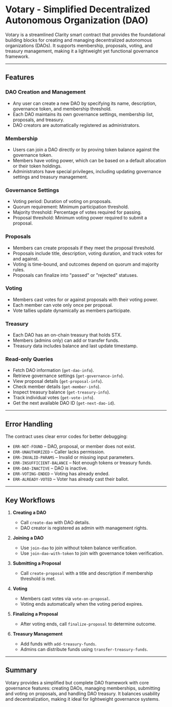 # Votary - Simplified Decentralized Autonomous Organization (DAO)

Votary is a streamlined Clarity smart contract that provides the foundational building blocks for creating and managing decentralized autonomous organizations (DAOs). It supports membership, proposals, voting, and treasury management, making it a lightweight yet functional governance framework.

---

## Features

### DAO Creation and Management

* Any user can create a new DAO by specifying its name, description, governance token, and membership threshold.
* Each DAO maintains its own governance settings, membership list, proposals, and treasury.
* DAO creators are automatically registered as administrators.

### Membership

* Users can join a DAO directly or by proving token balance against the governance token.
* Members have voting power, which can be based on a default allocation or their token holdings.
* Administrators have special privileges, including updating governance settings and treasury management.

### Governance Settings

* Voting period: Duration of voting on proposals.
* Quorum requirement: Minimum participation threshold.
* Majority threshold: Percentage of votes required for passing.
* Proposal threshold: Minimum voting power required to submit a proposal.

### Proposals

* Members can create proposals if they meet the proposal threshold.
* Proposals include title, description, voting duration, and track votes for and against.
* Voting is time-bound, and outcomes depend on quorum and majority rules.
* Proposals can finalize into "passed" or "rejected" statuses.

### Voting

* Members cast votes for or against proposals with their voting power.
* Each member can vote only once per proposal.
* Vote tallies update dynamically as members participate.

### Treasury

* Each DAO has an on-chain treasury that holds STX.
* Members (admins only) can add or transfer funds.
* Treasury data includes balance and last update timestamp.

### Read-only Queries

* Fetch DAO information (`get-dao-info`).
* Retrieve governance settings (`get-governance-info`).
* View proposal details (`get-proposal-info`).
* Check member details (`get-member-info`).
* Inspect treasury balance (`get-treasury-info`).
* Track individual votes (`get-vote-info`).
* Get the next available DAO ID (`get-next-dao-id`).

---

## Error Handling

The contract uses clear error codes for better debugging:

* `ERR-NOT-FOUND` – DAO, proposal, or member does not exist.
* `ERR-UNAUTHORIZED` – Caller lacks permission.
* `ERR-INVALID-PARAMS` – Invalid or missing input parameters.
* `ERR-INSUFFICIENT-BALANCE` – Not enough tokens or treasury funds.
* `ERR-DAO-INACTIVE` – DAO is inactive.
* `ERR-VOTING-ENDED` – Voting has already ended.
* `ERR-ALREADY-VOTED` – Voter has already cast their ballot.

---

## Key Workflows

1. **Creating a DAO**

   * Call `create-dao` with DAO details.
   * DAO creator is registered as admin with management rights.

2. **Joining a DAO**

   * Use `join-dao` to join without token balance verification.
   * Use `join-dao-with-token` to join with governance token verification.

3. **Submitting a Proposal**

   * Call `create-proposal` with a title and description if membership threshold is met.

4. **Voting**

   * Members cast votes via `vote-on-proposal`.
   * Voting ends automatically when the voting period expires.

5. **Finalizing a Proposal**

   * After voting ends, call `finalize-proposal` to determine outcome.

6. **Treasury Management**

   * Add funds with `add-treasury-funds`.
   * Admins can distribute funds using `transfer-treasury-funds`.

---

## Summary

Votary provides a simplified but complete DAO framework with core governance features: creating DAOs, managing memberships, submitting and voting on proposals, and handling DAO treasury. It balances usability and decentralization, making it ideal for lightweight governance systems.
